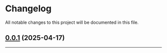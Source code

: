 <!--- BEGIN HEADER -->
# Changelog

All notable changes to this project will be documented in this file.
<!--- END HEADER -->

## [0.0.1](https://github.com/kristos80/password-generator/compare/0.0.0...v0.0.1) (2025-04-17)


---

